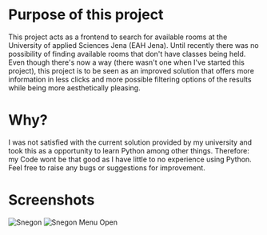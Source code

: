 # Purpose of this project

This project acts as a frontend to search for available rooms at the University of applied Sciences Jena (EAH Jena). Until recently there was no possibility of finding available rooms that don't have classes being held. Even though there's now a way (there wasn't one when I've started this project), this project is to be seen as an improved solution that offers more information in less clicks and more possible filtering options of the results while being more aesthetically pleasing.

# Why?

I was not satisfied with the current solution provided by my university
and took this as a opportunity to learn Python among other things.
Therefore: my Code wont be that good as I have little to no experience using Python.
Feel free to raise any bugs or suggestions for improvement.

# Screenshots
![Snegon](https://i.imgur.com/h9lnd56.png?1)
![Snegon Menu Open](https://i.imgur.com/aLQp5pP.png?1)